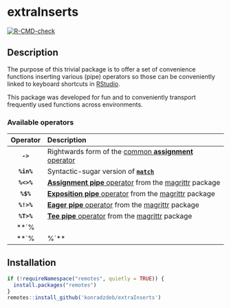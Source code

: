 extraInserts
================

<!-- badges: start -->

[![R-CMD-check](https://github.com/konradedgar/extraInserts/workflows/R-CMD-check/badge.svg)](https://github.com/konradedgar/extraInserts/actions)

<!-- badges: end -->

## Description

The purpose of this trivial package is to offer a set of convenience
functions inserting various (pipe) operators so those can be
conveniently linked to keyboard shortcuts in
[RStudio](https://www.rstudio.com/products/RStudio/).

This package was developed for fun and to conveniently transport
frequently used functions across environments.

### Available operators

|  Operator  | Description                                                                                                                                           |
|:----------:|:------------------------------------------------------------------------------------------------------------------------------------------------------|
|  **`->`**  | Rightwards form of the [common **assignment** operator](https://rdrr.io/r/base/assignOps.html)                                                        |
| **`%in%`** | Syntactic-sugar version of [**`match`**](https://rdrr.io/r/base/match.html)                                                                           |
| **`%<>%`** | [**Assignment pipe** operator](https://magrittr.tidyverse.org/reference/compound.html) from the [magrittr](https://magrittr.tidyverse.org/) package   |
| **`%$%`**  | [**Exposition pipe** operator](https://magrittr.tidyverse.org/reference/exposition.html) from the [magrittr](https://magrittr.tidyverse.org/) package |
| **`%!>%`** | [**Eager pipe** operator](https://magrittr.tidyverse.org/reference/pipe-eager.html) from the [magrittr](https://magrittr.tidyverse.org/) package      |
| **`%T>%`** | [**Tee pipe** operator](https://magrittr.tidyverse.org/reference/tee.html) from the [magrittr](https://magrittr.tidyverse.org/) package               |
| **`%||%`** | [**NULL default** operator](https://rlang.r-lib.org/reference/op-null-default.html) from the [rlang](https://rlang.r-lib.org/) package                |
| **`%|%`**  | [**NA default** operator](https://rlang.r-lib.org/reference/op-na-default.html) from the [rlang](https://rlang.r-lib.org/) package                    |

## Installation

``` r
if (!requireNamespace("remotes", quietly = TRUE)) {
  install.packages("remotes")
}
remotes::install_github('konradzdeb/extraInserts')
```
